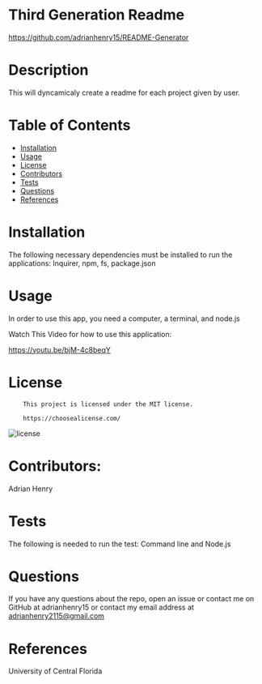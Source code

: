 # Third Generation Readme

https://github.com/adrianhenry15/README-Generator

# Description

This will dyncamicaly create a readme for each project given by user.

# Table of Contents

- [Installation](#installation)
- [Usage](#usage)
- [License](#license)
- [Contributors](#contributors)
- [Tests](#tests)
- [Questions](#questions)
- [References](#references)

# Installation

The following necessary dependencies must be installed to run the applications: Inquirer, npm, fs, package.json

# Usage

In order to use this app, you need a computer, a terminal, and node.js

Watch This Video for how to use this application:

https://youtu.be/bjM-4c8beqY

# License

        This project is licensed under the MIT license.

        https://choosealicense.com/

![license](https://img.shields.io/badge/MIT-license-red)

# Contributors: 
Adrian Henry

# Tests

The following is needed to run the test: Command line and Node.js

# Questions

If you have any questions about the repo, open an issue or contact me on GitHub at adrianhenry15 or contact my email address at adrianhenry2115@gmail.com

# References

University of Central Florida
